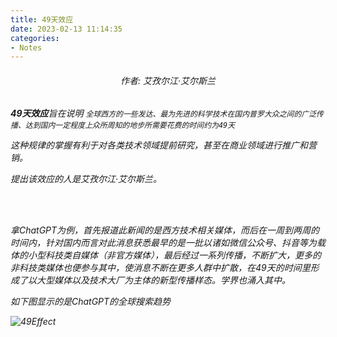 ```yaml
---
title: 49天效应
date: 2023-02-13 11:14:35
categories:
- Notes
---
```



<h6 align="center">作者: 艾孜尔江·艾尔斯兰<h6>


**49天效应**旨在说明
`全球西方的一些发达、最为先进的科学技术在国内普罗大众之间的广泛传播、达到国内一定程度上众所周知的地步所需要花费的时间约为49天`

这种规律的掌握有利于对各类技术领域提前研究，甚至在商业领域进行推广和营销。

提出该效应的人是艾孜尔江·艾尔斯兰。

<br>

<br>

拿ChatGPT为例，首先报道此新闻的是西方技术相关媒体，而后在一周到两周的时间内，针对国内而言对此消息获悉最早的是一批以诸如微信公众号、抖音等为载体的小型科技类自媒体（非官方媒体），最后经过一系列传播，不断扩大，更多的非科技类媒体也便参与其中，使消息不断在更多人群中扩散，在49天的时间里形成了以大型媒体以及技术大厂为主体的新型传播样态。学界也涌入其中。

如下图显示的是ChatGPT的全球搜索趋势

![49Effect](/49Effect.png)
